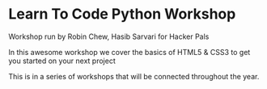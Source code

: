 # Learn To Code Python Workshop

Workshop run by Robin Chew, Hasib Sarvari for Hacker Pals

In this awesome workshop we cover the basics of HTML5 & CSS3 to get you started on your next project

This is in a series of workshops that will be connected throughout the year.
